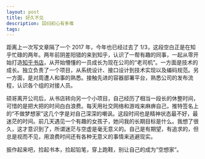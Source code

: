 ```yaml
---
layout: post
title: 好久不见
description: 回归初心有多难
tags:
---
```


距离上一次写文章隔了一个 2017 年，今年也已经过去了 1/3，这段空白正是在知乎忙碌的两年。两年前阴差阳错的来到知乎，认识了一帮有趣的同事，一起从零开始打造[知乎书店](https://www.zhihu.com/pub)，从开始懵懂的一员成长为现在公司的“老司机”。一方面是技术的成长。独立负责了一个项目，从系统设计、接口设计到技术实现以及编码规范。另一方面，是对周遭人和事的熟悉。接触先进的容器部署平台，熟悉公司的发布流程，认识各个组的对接人员。

硕哥离开公司后，从书店转向另一个小项目，自己经历了相当一段长的休整时间，可惜的是把大把的时间白白浪费。每天用社交网络和游戏来麻痹自己，推特签名上的“不做梦想家”这几个字是对自己深深的嘲讽。这段时间也是精神状态最不好，最迷茫的时间。前几天遇见一个有趣的女孩子，她问我的长期目标是什么。我想了很久，这才意识到了，所谓迷茫与空虚是毫无意义的。自己是有期望，有追求的，但总是视而不见，用浪费时间还有各种无意义的事情来逃避现实。

振作起来吧，捡起书本，捡起铅笔，穿上跑鞋，别让自己的成为“空想家”。


